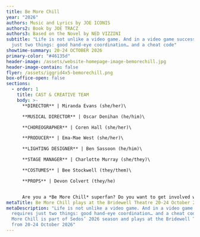 ```yaml
---
title: Be More Chill
year: "2026"
authors: Music and Lyrics by JOE ICONIS
authors2: Book by JOE TRACZ
authors3: Based on the Novel by NED VIZZINI
subtitle: "Life is not unlike a video game. And in a video game success requires
  just two things: good hand-eye coordination… and a cheat code"
showtime-summary: 20-24 OCTOBER 2026
primary-color: "#46135d"
header-image: /assets/website-homepage-image-bemorechill.jpg
header-image-contain: false
flyer: /assets/iggrid4x5-bemorechill.png
box-office-open: false
sections:
  - order: 1
    title: CAST & CREATIVE TEAM
    body: >-
      **DIRECTOR** | Miranda Evans (she/her)\

      **MUSICAL DIRECTOR** | Oscar Denihan (he/him)\

      **CHOREOGRAPHER** | Coren Hall (she/her)\

      **PRODUCER** | Ema-Mae West (she/her)\

      **LIGHTING DESIGNER** | Ben Sassoon (he/him)\

      **STAGE MANAGER** | Charlotte Murray (she/they)\

      **COSTUMES** | Bee Stockwell (they/them)\

      **PROPS** | Devon Colvert (they/he)


      Are you a *Be More Chill* superfan? Do you want to get involved with the production? If so, we’d love to hear from you - email [production@sedos.co.uk](mailto:production@sedos.co.uk)
metaTitle: Be More Chill plays at the Bridewell Theatre 20-24 October 2026
metaDescription: "Life is not unlike a video game. And in a video game success
  requires just two things: good hand-eye coordination… and a cheat code. Be
  More Chill is part of Sedos’ 2026 season and plays at the Bridewell Theatre
  from 20-24 October 2026"
---
```

